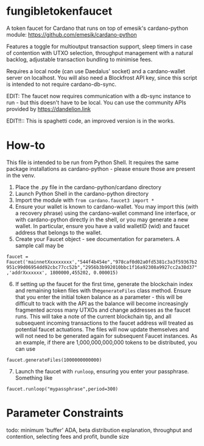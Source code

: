 # fungibletokenfaucet
A token faucet for Cardano that runs on top of emesik's cardano-python module: https://github.com/emesik/cardano-python

Features a toggle for multioutput transaction support, sleep timers in case of contention with UTXO selection, throughput management with a natural backlog, adjustable transaction bundling to minimise fees.

Requires a local node (can use Daedalus' socket) and a cardano-wallet server on localhost. You will also need a Blockfrost API key, since this script is intended to not require cardano-db-sync.

EDIT: The faucet now requires communication with a db-sync instance to run - but this doesn't have to be local. You can use the community APIs provided by https://dandelion.link

EDIT!!:: This is spaghetti code, an improved version is in the works.

# How-to
This file is intended to be run from Python Shell. It requires the same package installations as cardano-python - please ensure those are present in the venv.

1. Place the .py file in the cardano-python/cardano directory
2. Launch Python Shell in the cardano-python directory
3. Import the module with
```from cardano.faucet3 import *```
4. Ensure your wallet is known to cardano-wallet. You may import this (with a recovery phrase) using the cardano-wallet command line interface, or with cardano-python directly in the shell, or you may generate a new wallet. In particular, ensure you have a valid walletID (wid) and faucet address that belongs to the wallet.
5. Create your Faucet object - see documentation for parameters. A sample call may be

 ```faucet =  Faucet('mainnetXxxxxxxxx',"544f4b454e","978caf0d02a0fd5381c3a3f59367b2951c99d06954dd92cbc77cc52b","2956b3b992010bbc1f16a92308a9927cc2a38d37",'addrXxxxxxx', 1800000,455202, 0.000015)```

6. If setting up the faucet for the first time, generate the blockchain index and remaining token files with the```generateFiles``` class method. Ensure that you enter the initial token balance as a parameter - this will be difficult to track with the API as the balance will become increasingly fragmented across many UTXOs and change addresses as the faucet runs. This will take a note of the current blockchain tip, and all subsequent incoming transactions to the faucet address will treated as potential faucet actuations. The files will now update themselves and will not need to be generated again for subsequent Faucet instances. As an example, if there are 1,000,000,000,000 tokens to be distributed, you can use

```faucet.generateFiles(1000000000000)```

7. Launch the faucet with ```runloop```, ensuring you enter your passphrase. Something like

```faucet.runloop("mypassphrase",period=300)```

# Parameter Constraints
todo: minimum 'buffer' ADA, beta distribution explanation, throughput and contention, selecting fees and profit, bundle size
